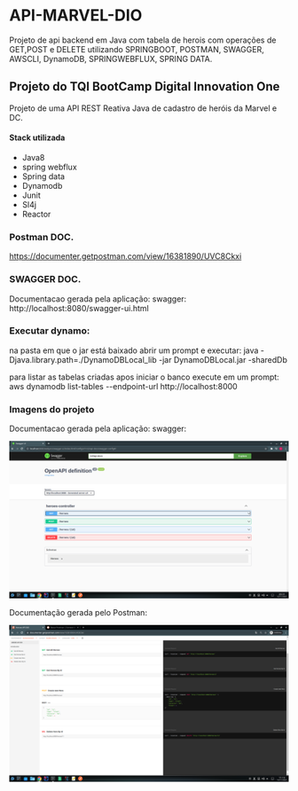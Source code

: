 # API-MARVEL-DIO
Projeto de api backend em Java com tabela de herois com operações de GET,POST e DELETE utilizando SPRINGBOOT, POSTMAN, SWAGGER, AWSCLI, DynamoDB, SPRINGWEBFLUX, SPRING DATA.

## Projeto do  TQI BootCamp Digital Innovation One 

Projeto de uma API REST Reativa Java de cadastro de heróis da Marvel e DC.

#### Stack utilizada
* Java8
* spring webflux
* Spring data
* Dynamodb
* Junit
* Sl4j
* Reactor

### Postman DOC.
 https://documenter.getpostman.com/view/16381890/UVC8Ckxi
 
 ### SWAGGER DOC.
Documentacao gerada pela aplicação: swagger: http://localhost:8080/swagger-ui.html
 
 ### Executar dynamo:
na pasta em que o jar está baixado abrir um prompt e executar: java -Djava.library.path=./DynamoDBLocal_lib -jar DynamoDBLocal.jar -sharedDb

para listar as tabelas criadas apos iniciar o banco execute em um prompt: aws dynamodb list-tables --endpoint-url http://localhost:8000

### Imagens do projeto
Documentacao gerada pela aplicação: swagger:

![img](https://github.com/CarlosDevSys/API-MARVEL-DIO/blob/main/images/Screenshot_20211112_203151.png)

Documentação gerada pelo Postman:

![img](https://github.com/CarlosDevSys/API-MARVEL-DIO/blob/main/images/postman.png)
 



